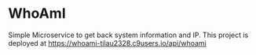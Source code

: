 # WhoAmI
Simple Microservice to get back system information and IP.
This project is deployed at https://whoami-tilau2328.c9users.io/api/whoami